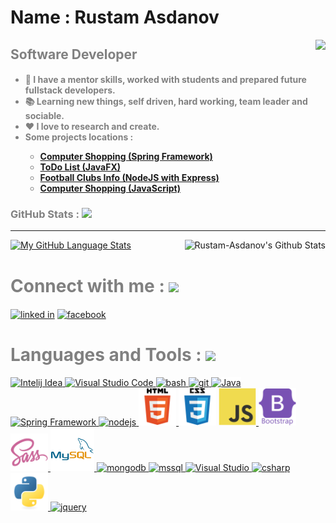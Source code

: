 # Name : Rustam Asdanov

<img src="https://media1.giphy.com/media/qgQUggAC3Pfv687qPC/giphy.gif" align="right" >

<font align="left"  color="gray"><h2>Software Developer</h2>

<h4 align="left"> <ul>
  <li>🔭 I have a mentor skills, worked with students and prepared future fullstack developers.</li>
  <li>📚 Learning new things, self driven, hard working, team leader and sociable.</li>
  <li>❤️ I love to research and create.</li>
  <li>Some projects locations : </li>
   <ul>
   <li><a href="https://github.com/Rustam-Asdanov/Computer_Shoping_Project.git">Computer Shopping (Spring Framework)</a></li>
   <li><a href="https://github.com/Rustam-Asdanov/toDoList.git">ToDo List (JavaFX)</a></li>
    <li><a href="https://github.com/Rustam-Asdanov/football-clubs-info">Football Clubs Info (NodeJS with Express)</a></li>
   <li><a href="https://github.com/Rustam-Asdanov/computer---shop---simple---site.git">Computer Shopping (JavaScript)</a></li>

</ul>

</h4><font/>

### GitHub Stats : <img src = "https://media2.giphy.com/media/d9RbxjZ8QXesiYoerE/giphy.gif?cid=ecf05e47vzman9unsn9rxma2kkusaqr3zu4jwnc9p26ekw2a&rid=giphy.gif&ct=g" width = 30px >

---

<a href="https://github.com/Rustam-Asdanov"><img alt="Rustam-Asdanov's Github Stats" src="https://github-readme-stats.vercel.app/api?username=Rustam-Asdanov&show_icons=true&count_private=true&theme=tokyonight&hide_border=true" align='right' /></a>

[![My GitHub Language Stats](https://github-readme-stats.vercel.app/api/top-langs/?username=Rustam-Asdanov&langs_count=5&theme=tokyonight)]()

 <h1 align="left" > Connect with me : <img src='https://raw.githubusercontent.com/ShahriarShafin/ShahriarShafin/main/Assets/handshake.gif' width="60px"> </h1>
<p align="left">
 

<a href="https://www.linkedin.com/in/rustamasdanov" target="blank"><img align="center" src="https://raw.githubusercontent.com/rahuldkjain/github-profile-readme-generator/master/src/images/icons/Social/linked-in-alt.svg" alt="linked in" height="40" width="50" /></a>
<a href="https://www.facebook.com/rustam1997" target="blank"><img align="center" src="https://raw.githubusercontent.com/rahuldkjain/github-profile-readme-generator/master/src/images/icons/Social/facebook.svg" alt="facebook" height="40" width="50" /></a>

</p>

<h1 align="left"> Languages and Tools : <img src = "https://media2.giphy.com/media/QssGEmpkyEOhBCb7e1/giphy.gif?cid=ecf05e47a0n3gi1bfqntqmob8g9aid1oyj2wr3ds3mg700bl&rid=giphy.gif" width = 30px ></h1>

<p align="left">

<a href="https://www.jetbrains.com/idea/" target="_blank"> <img src="https://upload.wikimedia.org/wikipedia/commons/thumb/9/9c/IntelliJ_IDEA_Icon.svg/1024px-IntelliJ_IDEA_Icon.svg.png" alt="Intelij Idea" width="60" height="60"/> </a> <a href="https://code.visualstudio.com/" target="_blank"> <img src="https://stijndv.com/goodies/big-sur-replacement-icons/VScode.svg" alt="Visual Studio Code" width="65" height="65"/> </a> <a href="https://www.gnu.org/software/bash/" target="_blank"> <img src="https://www.vectorlogo.zone/logos/gnu_bash/gnu_bash-icon.svg" alt="bash" width="60" height="60"/> </a> <a href="https://git-scm.com/" target="_blank"> <img src="https://www.vectorlogo.zone/logos/git-scm/git-scm-icon.svg" alt="git" width="60" height="60"/> </a> <a href="https://docs.oracle.com/en/java/javase/17/" target="_blank"> <img src="https://1000logos.net/wp-content/uploads/2020/09/Java-Logo.png" style="background-color:white;" alt="Java" width="60" height="60"/> </a> <a href="https://docs.spring.io/spring-framework/docs/current/reference/html/" target="_blank"> <img src="https://1.bp.blogspot.com/-SuoKY3aoX7E/XUbsb3mK6EI/AAAAAAAAGkU/-38hrn7b7KIrSBW6OLcjZxamvH3j4hAkQCLcBGAs/s1600/spring-framework.png" alt="Spring Framework" width="80" height="60"/> </a> <a href="https://nodejs.org/en/docs/" target="_blank"> <img src="https://www.techfly.in/wp-content/uploads/node-js-736399__480.png" alt="nodejs" width="80" height="60"/> </a> <a href="https://www.w3.org/html/" target="_blank"> <img src="https://raw.githubusercontent.com/devicons/devicon/master/icons/html5/html5-original-wordmark.svg" alt="html5" width="60" height="60"/> </a> <a href="https://www.w3schools.com/css/" target="_blank"> <img src="https://raw.githubusercontent.com/devicons/devicon/master/icons/css3/css3-original-wordmark.svg" alt="css3" width="60" height="60"/></a> <a href="https://developer.mozilla.org/en-US/docs/Web/JavaScript" target="_blank"> <img src="https://raw.githubusercontent.com/devicons/devicon/master/icons/javascript/javascript-original.svg" alt="javascript" width="60" height="60"/> <a href="https://getbootstrap.com" target="_blank"> <img src="https://raw.githubusercontent.com/devicons/devicon/master/icons/bootstrap/bootstrap-plain-wordmark.svg" alt="bootstrap" width="60" height="60"/> </a> <a href="https://sass-lang.com" target="_blank"> <img src="https://raw.githubusercontent.com/devicons/devicon/master/icons/sass/sass-original.svg" alt="sass" width="60" height="60"/> </a> <a href="https://www.mysql.com/" target="_blank"> <img src="https://raw.githubusercontent.com/devicons/devicon/master/icons/mysql/mysql-original-wordmark.svg" alt="mysql" width="70" height="70"/> </a> <a href="https://www.mongodb.com/docs/" target="_blank"> <img src="https://iconape.com/wp-content/files/rr/81003/svg/mongodb.svg" alt="mongodb" width="80" height="70"/> </a> <a href="https://www.microsoft.com/tr-tr/sql-server/sql-server-2019" target="_blank"> <img src="https://w7.pngwing.com/pngs/244/430/png-transparent-microsoft-sql-server-sql-server-management-studio-database-server-microsoft-angle-text-triangle.png" alt="mssql" width="90" height="70"/> </a> <a href="https://code.visualstudio.com/" target="_blank"> <img src="https://venturebeat.com/wp-content/uploads/2019/11/visual-studio-logo.jpeg?w=1200&strip=all" alt="Visual Studio" width="80" height="65"/> </a> <a href="https://docs.microsoft.com/en-us/dotnet/csharp/" target="_blank"> <img src="https://www.freeiconspng.com/uploads/c-logo-icon-18.png" alt="csharp" width="60" height="60"/> </a> <a href="https://www.python.org" target="_blank"> <img src="https://raw.githubusercontent.com/devicons/devicon/master/icons/python/python-original.svg" alt="python" width="60" height="60"/> </a> <a href="https://jquery.com/" target="_blank"> <img src="https://cdn.iconscout.com/icon/free/png-256/jquery-10-1175155.png" alt="jquery" width="60" height="60"/> </a>

</p>

